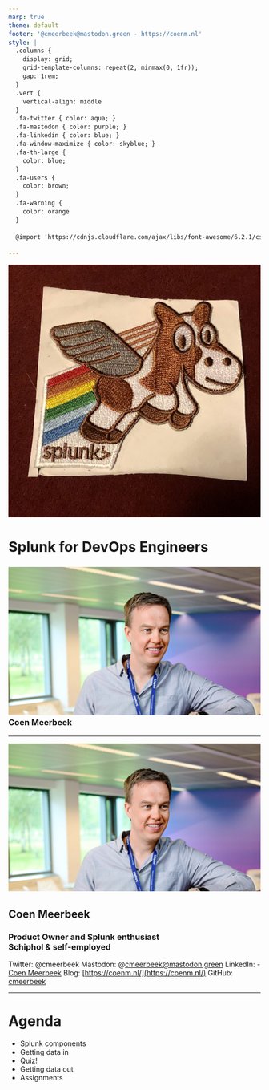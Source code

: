 ```yaml
---
marp: true
theme: default
footer: '@cmeerbeek@mastodon.green - https://coenm.nl'
style: |
  .columns {
    display: grid;
    grid-template-columns: repeat(2, minmax(0, 1fr));
    gap: 1rem;
  }
  .vert {
    vertical-align: middle
  }
  .fa-twitter { color: aqua; }
  .fa-mastodon { color: purple; }
  .fa-linkedin { color: blue; }
  .fa-window-maximize { color: skyblue; }
  .fa-th-large {
    color: blue;
  }
  .fa-users {
    color: brown;
  }
  .fa-warning {
    color: orange
  }

  @import 'https://cdnjs.cloudflare.com/ajax/libs/font-awesome/6.2.1/css/all.min.css'

---
```

<!-- _footer: 'https://github.com/cmeerbeek/splunk-workshop-slides' -->

![bg right](img/splunk-poney.jpg)
# Splunk for DevOps Engineers
### ![w:60px](./img/CoenMeerbeek.jpg) Coen Meerbeek

---

![bg left:40%](./img/CoenMeerbeek.jpg)

## Coen Meerbeek
### Product Owner and Splunk enthusiast<br>Schiphol & self-employed

<i class="fa-brands fa-twitter"></i> Twitter: @cmeerbeek
<i class="fa-brands fa-mastodon"></i> Mastodon: @cmeerbeek@mastodon.green
<i class="fa-brands fa-linkedin"></i> LinkedIn: - [Coen Meerbeek](https://linkedin.com/in/cmeerbeek/)
<i class="fa fa-window-maximize"></i> Blog: [https://coenm.nl/](https://coenm.nl/)
<i class="fa-brands fa-github"></i> GitHub: [cmeerbeek](https://github.com/cmeerbeek)

--- 

# Agenda

- Splunk components
- Getting data in
- Quiz!
- Getting data out
- Assignments